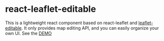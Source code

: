 # react-leaflet-editable
This is a lightweight react component based on react-leaflet and [leaflet-editable](https://github.com/Leaflet/Leaflet.Editable/). It only provides map editing API, and you can easily organize your own UI.
See the [DEMO](https://zjfcool.github.io/react-leaflet-editable/examples/dist)
